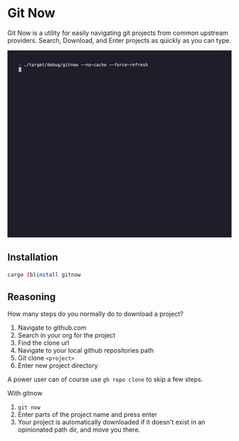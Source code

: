 # Git Now

Git Now is a utility for easily navigating git projects from common upstream providers. Search, Download, and Enter projects as quickly as you can type.

![example gif](./assets/gifs/example.gif)

## Installation

```bash
cargo (b)install gitnow
```

## Reasoning

How many steps do you normally do to download a project?

1. Navigate to github.com
2. Search in your org for the project
3. Find the clone url
4. Navigate to your local github repositories path
5. Git clone `<project>` 
6. Enter new project directory

A power user can of course use `gh repo clone` to skip a few steps.

With gitnow

1. `git now`
2. Enter parts of the project name and press enter
3. Your project is automatically downloaded if it doesn't exist in an opinionated path dir, and move you there. 

